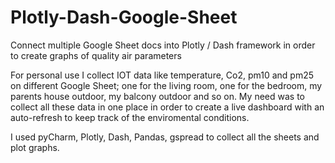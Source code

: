 # Plotly-Dash-Google-Sheet
Connect multiple Google Sheet docs into Plotly / Dash framework in order to create graphs of quality air parameters

For personal use I collect IOT data like temperature, Co2, pm10 and pm25 on different Google Sheet; one for the living room, one for the bedroom, my parents house outdoor, my balcony outdoor and so on. 
My need was to collect all these data in one place in order to create a live dashboard with an auto-refresh to keep track of the enviromental conditions.

I used pyCharm, Plotly, Dash, Pandas, gspread to collect all the sheets and plot graphs.

